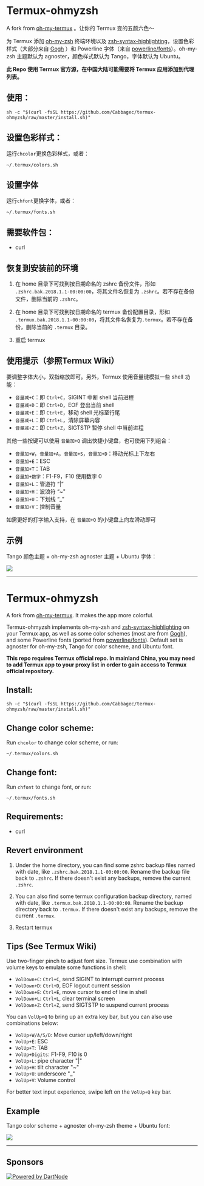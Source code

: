 # Termux-ohmyzsh

A fork from [oh-my-termux](https://github.com/4679/oh-my-termux) 。让你的 Termux 变的五颜六色～

为 Termux 添加 [oh-my-zsh](https://github.com/robbyrussell/oh-my-zsh) 终端环境以及 [zsh-syntax-highlighting](https://github.com/zsh-users/zsh-syntax-highlighting)，设置色彩样式（大部分来自 [Gogh](https://github.com/Mayccoll/Gogh) ）和 Powerline 字体（来自 [powerline/fonts](https://github.com/powerline/fonts)）。oh-my-zsh 主题默认为 agnoster，颜色样式默认为 Tango，字体默认为 Ubuntu。

**此 Repo 使用 Termux 官方源，在中国大陆可能需要将 Termux 应用添加到代理列表。**
## 使用：
```shell
sh -c "$(curl -fsSL https://github.com/Cabbagec/termux-ohmyzsh/raw/master/install.sh)"
```

## 设置色彩样式：
运行`chcolor`更换色彩样式，或者：
```shell
~/.termux/colors.sh
```

## 设置字体
运行`chfont`更换字体，或者：
```shell
~/.termux/fonts.sh
```

## 需要软件包：
 - curl

## 恢复到安装前的环境
1. 在 home 目录下可找到按日期命名的 zshrc 备份文件，形如 `.zshrc.bak.2018.1.1-00:00:00`，将其文件名恢复为 `.zshrc`。若不存在备份文件，删除当前的 `.zshrc`。

2. 在 home 目录下可找到按日期命名的 termux 备份配置目录，形如 `.termux.bak.2018.1.1-00:00:00`，将其文件名恢复为`.termux`。若不存在备份，删除当前的 `.termux` 目录。

3. 重启 termux

## 使用提示（参照Termux Wiki）
要调整字体大小，双指缩放即可。另外，Termux 使用音量键模拟一些 shell 功能：
* `音量减+C`：即 `Ctrl+C`，SIGINT 中断 shell 当前进程
* `音量减+D`：即 `Ctrl+D`，EOF 登出当前 shell
* `音量减+E`：即 `Ctrl+E`，移动 shell 光标至行尾
* `音量减+L`：即 `Ctrl+L`，清除屏幕内容
* `音量减+Z`：即 `Ctrl+Z`，SIGTSTP 暂停 shell 中当前进程

其他一些按键可以使用 `音量加+Q` 调出快捷小键盘，也可使用下列组合：
* `音量加+W`，`音量加+A`，`音量加+S`，`音量加+D`：移动光标上下左右
* `音量加+E`：ESC
* `音量加+T`：TAB
* `音量加+数字`：F1-F9，F10 使用数字 0
* `音量加+L`：管道符 “|”
* `音量加+H`：波浪符 “~"
* `音量加+U`：下划线 “_”
* `音量加+V`：控制音量

如需更好的打字输入支持，在 `音量加+Q` 的小键盘上向左滑动即可

## 示例
Tango 颜色主题 + oh-my-zsh agnoster 主题 + Ubuntu 字体：

![](./termux-ohmyzsh.png)
- - -

# Termux-ohmyzsh

A fork from [oh-my-termux](https://github.com/4679/oh-my-termux). It makes the app more colorful.

Termux-ohmyzsh implements oh-my-zsh and [zsh-syntax-highlighting](https://github.com/zsh-users/zsh-syntax-highlighting) on your Termux app, as well as some color schemes (most are from [Gogh](https://github.com/Mayccoll/Gogh)), and some Powerline fonts (ported from [powerline/fonts](https://github.com/powerline/fonts)). Default set is agnoster for oh-my-zsh, Tango for color scheme, and Ubuntu font.



**This repo requires Termux official repo. In mainland China, you may need to add Termux app to your proxy list in order to gain access to Termux official repository.**

## Install:
```shell
sh -c "$(curl -fsSL https://github.com/Cabbagec/termux-ohmyzsh/raw/master/install.sh)"
```

## Change color scheme:
Run `chcolor` to change color scheme, or run:
```shell
~/.termux/colors.sh
```
## Change font:
Run `chfont` to change font, or run:
```shell
~/.termux/fonts.sh
```

## Requirements:
 - curl

## Revert environment
1. Under the home directory, you can find some zshrc backup files named with date, like `.zshrc.bak.2018.1.1-00:00:00`. Rename the backup file back to `.zshrc`. If there doesn't exist any backups, remove the current `.zshrc`.

2. You can also find some termux configuration backup directory, named with date, like `.termux.bak.2018.1.1-00:00:00`. Rename the backup directory back to `.termux`. If there doesn't exist any backups, remove the current `.termux`.

3. Restart termux

## Tips (See Termux Wiki)
Use two-finger pinch to adjust font size. Termux use combination with volume keys to emulate some functions in shell:
* `VolDown+C`: `Ctrl+C`, send SIGINT to interrupt current process
* `VolDown+D`: `Ctrl+D`, EOF logout current session
* `VolDown+E`: `Ctrl+E`, move cursor to end of line in shell
* `VolDown+L`: `Ctrl+L`, clear terminal screen
* `VolDown+Z`: `Ctrl+Z`, send SIGTSTP to suspend current process

You can `VolUp+Q` to bring up an extra key bar, but you can also use combinations below:
* `VolUp+W/A/S/D`: Move cursor up/left/down/right
* `VolUp+E`: ESC
* `VolUp+T`: TAB
* `VolUp+Digits`: F1-F9, F10 is 0
* `VolUp+L`: pipe character "|"
* `VolUp+H`: tilt character "~"
* `VolUp+U`: underscore "_"
* `VolUp+V`: Volume control

For better text input experience, swipe left on the `VolUp+Q` key bar.


## Example
Tango color scheme + agnoster oh-my-zsh theme + Ubuntu font:

![](./termux-ohmyzsh.png)

- - -

## Sponsors 
[![Powered by DartNode](https://dartnode.com/branding/DN-Open-Source-sm.png)](https://dartnode.com "Powered by DartNode - Free VPS for Open Source")
